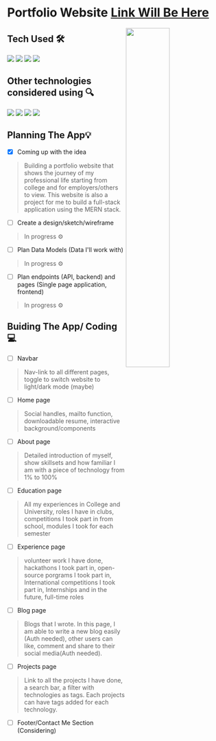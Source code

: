 # Portfolio Website [Link Will Be Here](https://www.google.com "Portfolio Website")
<img src="https://media.giphy.com/media/836HiJc7pgzy8iNXCn/giphy.gif" align="right"  width="45%"/>

## Tech Used 🛠  
<p>
<img src="https://img.shields.io/badge/-MongoDB%20-1AA121?style=for-the-badge&logo=mongodb&logoColor=green">
<img src="https://img.shields.io/badge/-Expressjs%20-%23323330?style=for-the-badge&logo=express">
<img src="https://img.shields.io/badge/react%20-%2320232a.svg?&style=for-the-badge&logo=react" >   
<img src="https://img.shields.io/badge/-Nodejs%20-%23323330?style=for-the-badge&logo=Node.js&logoColor=green">
</p>

## Other technologies considered using 🔍  
<p>
<img src="https://img.shields.io/badge/-gatsby%20-black?style=for-the-badge&logo=gatsby&logoColor=purple">
<img src="https://img.shields.io/badge/-Threejs%20-black?style=for-the-badge&logo=three.js">
<img src="https://img.shields.io/badge/-Firebasae%20-black?style=for-the-badge&logo=firebase">
<img src="https://img.shields.io/badge/-sass%20-black?style=for-the-badge&logo=sass">
</p>  

## Planning The App💡  
- [x] Coming up with the idea 
> Building a portfolio website that shows the journey of my professional life starting from college and for employers/others to view. This website is also a project for me to build a full-stack application using the MERN stack.

- [ ] Create a design/sketch/wireframe
> In progress ⚙

- [ ] Plan Data Models (Data I'll work with)
> In progress ⚙

- [ ] Plan endpoints (API, backend) and pages (Single page application, frontend)
> In progress ⚙

## Buiding The App/ Coding 💻
- [ ] Navbar
> Nav-link to all different pages, toggle to switch website to light/dark mode (maybe)
- [ ] Home page 
>  Social handles, mailto function, downloadable resume,  interactive background/components
- [ ] About page
> Detailed introduction of myself, show skillsets and how familiar I am with a piece of technology from 1% to 100%
- [ ] Education page
> All my experiences in College and University, roles I have in clubs, competitions I took part in from school, modules I took for each semester  
- [ ] Experience page
> volunteer work I have done, hackathons I took part in, open-source porgrams I took part in, International competitions I took part in, Internships and in the future, full-time roles
- [ ] Blog page
> Blogs that I wrote. In this page, I am able to write a new blog easily (Auth needed), other users can like, comment and share to their social media(Auth needed).
- [ ] Projects page
> Link to all the projects I have done, a search bar, a filter with technologies as tags. Each projects can have tags added for each technology.
- [ ] Footer/Contact Me Section (Considering)
